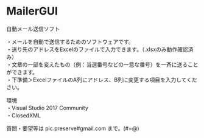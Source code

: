 # MailerGUI
自動メール送信ソフト

・メールを自動で送信するためのソフトウェアです。  
・送り先のアドレスをExcelのファイルで入力できます。（.xlsxのみ動作確認済み）  
・文章の一部を変えたもの（例：当選番号などの一意な番号）を一斉に送ることができます。  
・下準備＞ExcelファイルのA列にアドレス、B列に変更する項目を入力してください。  

環境  
・Visual Studio 2017 Community  
・ClosedXML  

質問・要望等は pic.preserve#gmail.com まで。(#=@)
